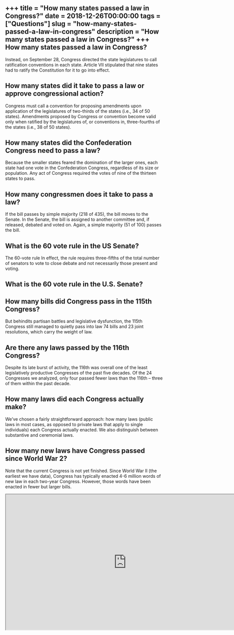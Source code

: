 +++
title = "How many states passed a law in Congress?"
date = 2018-12-26T00:00:00
tags = ["Questions"]
slug = "how-many-states-passed-a-law-in-congress"
description = "How many states passed a law in Congress?"
+++
How many states passed a law in Congress?
-----------------------------------------

Instead, on September 28, Congress directed the state legislatures to call ratification conventions in each state. Article VII stipulated that nine states had to ratify the Constitution for it to go into effect.

How many states did it take to pass a law or approve congressional action?
--------------------------------------------------------------------------

Congress must call a convention for proposing amendments upon application of the legislatures of two-thirds of the states (i.e., 34 of 50 states). Amendments proposed by Congress or convention become valid only when ratified by the legislatures of, or conventions in, three-fourths of the states (i.e., 38 of 50 states).

How many states did the Confederation Congress need to pass a law?
------------------------------------------------------------------

Because the smaller states feared the domination of the larger ones, each state had one vote in the Confederation Congress, regardless of its size or population. Any act of Congress required the votes of nine of the thirteen states to pass.

How many congressmen does it take to pass a law?
------------------------------------------------

If the bill passes by simple majority (218 of 435), the bill moves to the Senate. In the Senate, the bill is assigned to another committee and, if released, debated and voted on. Again, a simple majority (51 of 100) passes the bill.

What is the 60 vote rule in the US Senate?
------------------------------------------

The 60-vote rule In effect, the rule requires three-fifths of the total number of senators to vote to close debate and not necessarily those present and voting.

What is the 60 vote rule in the U.S. Senate?
--------------------------------------------

How many bills did Congress pass in the 115th Congress?
-------------------------------------------------------

But behindits partisan battles and legislative dysfunction, the 115th Congress still managed to quietly pass into law 74 bills and 23 joint resolutions, which carry the weight of law.

Are there any laws passed by the 116th Congress?
------------------------------------------------

Despite its late burst of activity, the 116th was overall one of the least legislatively productive Congresses of the past five decades. Of the 24 Congresses we analyzed, only four passed fewer laws than the 116th – three of them within the past decade.

How many laws did each Congress actually make?
----------------------------------------------

We’ve chosen a fairly straightforward approach: how many laws (public laws in most cases, as opposed to private laws that apply to single individuals) each Congress actually enacted. We also distinguish between substantive and ceremonial laws.

How many new laws have Congress passed since World War 2?
---------------------------------------------------------

Note that the current Congress is not yet finished. Since World War II (the earliest we have data), Congress has typically enacted 4-6 million words of new law in each two-year Congress. However, those words have been enacted in fewer but larger bills.

<iframe allow="accelerometer; autoplay; clipboard-write; encrypted-media; gyroscope; picture-in-picture" allowfullscreen="" class="__youtube_prefs__  epyt-is-override  no-lazyload" data-no-lazy="1" data-origheight="433" data-origwidth="770" data-skipgform_ajax_framebjll="" height="433" id="_ytid_53105" loading="lazy" src="https://www.youtube.com/embed/KLRK8WuuqhE?enablejsapi=1&autoplay=0&cc_load_policy=0&cc_lang_pref=&iv_load_policy=1&loop=0&modestbranding=0&rel=1&fs=1&playsinline=0&autohide=2&theme=dark&color=red&controls=1&" title="YouTube player" width="770"></iframe>